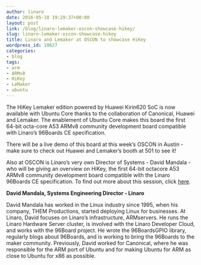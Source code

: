 ```yaml
---
author: linaro
date: 2016-05-18 19:29:37+00:00
layout: post
link: /blog/linaro-lemaker-oscon-showcase-hikey/
slug: linaro-lemaker-oscon-showcase-hikey
title: Linaro and Lemaker at OSCON to showcase HiKey
wordpress_id: 10627
categories:
- blog
tags:
- arm
- ARMv8
- HiKey
- LeMaker
- ubuntu
---
```


The HiKey Lemaker edition powered by Huawei Kirin620 SoC is now available with Ubuntu Core thanks to the collaboration of Canonical, Huawei and Lemaker. The enablement of Ubuntu Core makes this board the first 64-bit octa-core A53 ARMv8 community development board compatible with Linaro’s 96Boards CE specification.

There will be a live demo of this board at this week’s OSCON in Austin - make sure to check out Huawei and Lemaker’s booth at 501 to see it! 

Also at OSCON is Linaro’s very own Director of Systems - David Mandala - who will be giving an overview on HiKey, the first 64-bit octacore A53 ARMv8 community development board compatible with the Linaro 96Boards CE specification. To find out more about this session, click [here](http://conferences.oreilly.com/oscon/open-source-us/public/schedule/detail/52784). 



**David Mandala, Systems Engineering Director - Linaro**

David Mandala has worked in the Linux industry since 1995, when his company, THEM Productions, started deploying Linux for businesses. At Linaro, David focuses on Linaro’s infrastructure, ARMservers. He runs the Linaro Hardware Server cluster, is involved with the Linaro Developer Cloud, and works with the 96Board project. He wrote the 96BoardsGPIO library, regularly blogs about 96Boards, and is working to bring the 96Boards to the maker community. Previously, David worked for Canonical, where he was responsible for the ARM port of Ubuntu and for making Ubuntu for ARM as close to Ubuntu for x86 as possible.
